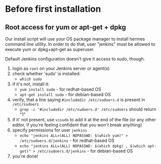 # Before first installation

## Root access for yum or apt-get + dpkg

Our install script will use your OS package manager to install hermes command line utility. In order to do that, user "jenkins" must be allowed to execute yum or dpkg+apt-get as superuser.

Default Jenkins configuration doesn't give it access to sudo, though.

1. login as `root` on your Jenkins server or agent(s)
1. check whether 'sudo' is installed: 
	* `which sudo`
1. if it's not, install it:
	* `yum install sudo` - for redhat-based OS
	* `apt-get install sudo` - for debian-based OS
1. verify, that a line saying `#includedir /etc/sudoers.d` is present in `/etc/sudoers`
	* `grep -c '#includedir /etc/sudoers.d' /etc/sudoers` should return "1"
1. if it' not present, use `visudo` to add it at the end of the file (or any other editor, if you're feeling confident that you won't break anything)
1. specify permissions for user `jenkins`
	* `echo "jenkins ALL=(ALL) NOPASSWD: $(which yum)" > /etc/sudoers.d/jenkins` - for redhat-based OS
	* `echo "jenkins ALL=(ALL) NOPASSWD: $(which dpkg) , $(which apt-get)" > /etc/sudoers.d/jenkins` - for debian-based OS
1. you're done!